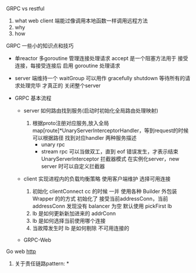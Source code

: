 GRPC vs restful 
1. what
    web client 端能过像调用本地函数一样调用远程方法
2. why
3. how

GRPC 一些小的知识点和技巧

+ 单reactor 多goroutine 管理连接处理请求 
    accept 是一个阻塞方法用于 接受连接，每接受连接后 启用 goroutine 处理请求 

+ server 端维持一个 waitGroup 可以用作 gracefully shutdown
    等待所有的请求处理完毕 才真正的 关闭整个server

+ GRPC 基本流程
    + server
        如何路由找到服务(启动时初始化全局路由处理映射)
        1. 根据proto注册对应服务,放入全局map[route]*UnaryServerInterceptorHandler，等到request的时候可以根据路径 找到对应handler
            两种服务描述 
            * unary rpc 
            * stream rpc 可以当做双工，直到 eof 错误发生，才表示结束
            UnaryServerInterceptor 拦截器模式 
         在实例化server，new server 时可以自定义拦截器
         
    + client 实现进程内的负载均衡策略 使用客户端维护 选择可用连接
        1. 初始化 clientConnect cc 的时候 一并 使用各种 Builder 外包装Wrapper 的的方式 初始化了
            接受当前addressConn，当前addressConn 发现没有 balancer 为空 默认使用 pickFirst lb
        2. lb 是如何更新新加进来的 addrConn 
        3. lb 是如何选择当前使用哪个连接
        4. 当故障发生时 lb 是如何剔除 不可用连接的
    + GRPC-Web
    
Go web [http](http://cizixs.com/2016/08/17/golang-http-server-side/) 


1. 关于责任链路pattern:
   * 